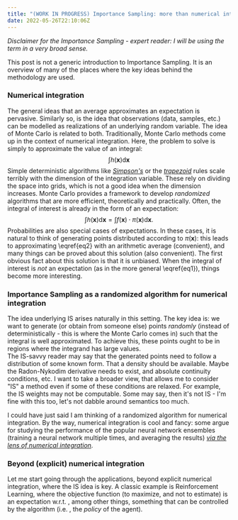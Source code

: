 ```yaml
---
title: "(WORK IN PROGRESS) Importance Sampling: more than numerical integration"
date: 2022-05-26T22:10:06Z
---
```

*Disclaimer for the Importance Sampling - expert reader: I will be using the term in a very broad sense.*

This post is not a generic introduction to Importance Sampling. It is an overview of many of the places where the key ideas behind the methodology are used.

### Numerical integration
The general ideas that an average approximates an expectation is pervasive. Similarly so, is the idea that observations (data, samples, etc.) can be modelled as realizations of an underlying random variable. The idea of Monte Carlo is related to both.
Traditionally, Monte Carlo methods come up in the context of numerical integration. Here, the problem to solve is simply to approximate the value of an integral:
$$
\int h(\mathbf{x}) \mathrm{d}\mathbf{x}
\tag{1}\label{eq1}
$$
 Simple deterministic algorithms like *[Simpson's](https://en.wikipedia.org/wiki/Simpson%27s_rule)* or the *[trapezoid](https://en.wikipedia.org/wiki/Trapezoidal_rule)* rules scale terribly with the dimension of the integration variable. These rely on dividing the space into grids, which is not a good idea when the dimension increases.
 Monte Carlo provides a framework to develop *randomized* algorithms that are more efficient, theoretically and practically. Often, the integral of interest is already in the form of an expectation:
 $$
 \int h(\mathbf{x}) \mathrm{d}\mathbf{x} = \int f(\mathbf{x}) \cdot \pi(\mathbf{x}) \mathrm{d}\mathbf{x} .
 \tag{2}\label{eq2}
 $$
 Probabilities are also special cases of expectations. In these cases, it is natural to think of generating points distributed according to $\pi(\mathbf{x})$: this leads to approximating \eqref{eq2} with an arithmetic average (convenient), and many things can be proved about this solution (also convenient). The first obvious fact about this solution is that it is unbiased. When the integral of interest is *not* an expectation (as in the more general \eqref{eq1}), things become more interesting.

### Importance Sampling as a randomized algorithm for numerical integration
The idea underlying IS arises naturally in this setting.  The key idea is: we want to generate (or obtain from someone else) points *randomly* (instead of deterministically - this is where the Monte Carlo comes in) such that the integral is well approximated. To achieve this, these points ought to be in regions where the integrand has large values.  
The IS-savvy reader may say that the generated points need to follow a distribution of some known form. That a density should be available. Maybe the Radon-Nykodim derivative needs to exist, and absolute continuity conditions, etc. I want to take a broader view, that allows me to consider "IS" a method even if some of these conditions are relaxed. For example, the IS weights may not be computable. Some may say, then it's not IS - I'm fine with this too, let's not dabble around semantics too much.

I could have just said I am thinking of a randomized algorithm for numerical integration. By the way, numerical integration is cool and fancy: some argue for studying the performance of the popular neural network ensembles (training a neural network multiple times, and averaging the results) *[via the lens of numerical integration](https://cims.nyu.edu/~andrewgw/deepensembles/)*.

### Beyond (explicit) numerical integration

Let me start going through the applications, beyond explicit numerical integration, where the IS idea is key.
A classic example is Reinforcement Learning, where the objective function (to maximize, and not to estimate) is an expectation w.r.t. , among other things, something that can be controlled by the algorithm (i.e. , the *policy* of the agent).
